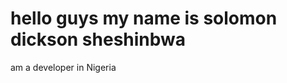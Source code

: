 <h1>hello guys my name is solomon dickson sheshinbwa</h1>
<p> am a developer in Nigeria</p>




<!---
Solodosh1234/Solodosh1234 is a ✨ special ✨ repository because its `README.md` (this file) appears on your GitHub profile.
You can click the Preview link to take a look at your changes.
--->
